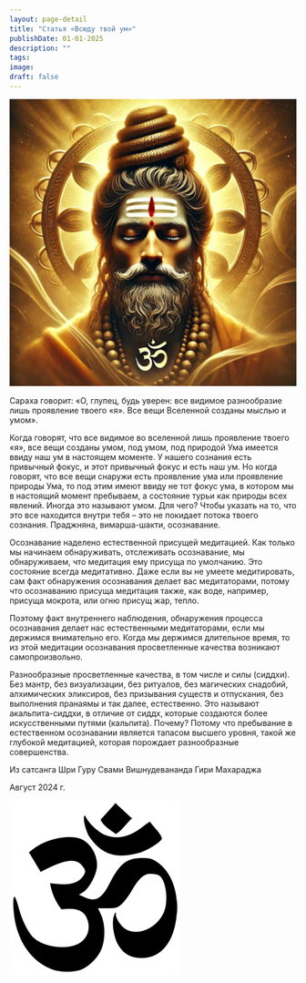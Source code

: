 ```yaml
---
layout: page-detail
title: "Статья «Всюду твой ум»"
publishDate: 01-01-2025
description: ""
tags:
image:
draft: false
---
```


  
![Шива-йогин](/upload/medialibrary/beb/st79jh49k895zbrcydoxacwih3ybtghe.jpg "Шива-йогин")  

  
 Сараха говорит: «О, глупец, будь уверен: все видимое разнообразие лишь проявление твоего «я». Все вещи Вселенной созданы мыслью и умом».

 Когда говорят, что все видимое во вселенной лишь проявление твоего «я», все вещи созданы умом, под умом, под природой Ума имеется ввиду наш ум в настоящем моменте. У нашего сознания есть привычный фокус, и этот привычный фокус и есть наш ум. Но когда говорят, что все вещи снаружи есть проявление ума или проявление природы Ума, то под этим имеют ввиду не тот фокус ума, в котором мы в настоящий момент пребываем, а состояние турьи как природы всех явлений. Иногда это называют умом. Для чего? Чтобы указать на то, что это все находится внутри тебя – это не покидает потока твоего сознания. Праджняна, вимарша-шакти, осознавание.

 Осознавание наделено естественной присущей медитацией. Как только мы начинаем обнаруживать, отслеживать осознавание, мы обнаруживаем, что медитация ему присуща по умолчанию. Это состояние всегда медитативно. Даже если вы не умеете медитировать, сам факт обнаружения осознавания делает вас медитаторами, потому что осознаванию присуща медитация также, как воде, например, присуща мокрота, или огню присущ жар, тепло.

 Поэтому факт внутреннего наблюдения, обнаружения процесса осознавания делает нас естественными медитаторами, если мы держимся внимательно его. Когда мы держимся длительное время, то из этой медитации осознавания просветленные качества возникают самопроизвольно.

 Разнообразные просветленные качества, в том числе и силы (сиддхи). Без мантр, без визуализации, без ритуалов, без магических снадобий, алхимических эликсиров, без призывания существ и отпускания, без выполнения пранаямы и так далее, естественно. Это называют акальпита-сиддхи, в отличие от сиддх, которые создаются более искусственными путями (кальпита). Почему? Потому что пребывание в естественном осознавании является тапасом высшего уровня, такой же глубокой медитацией, которая порождает разнообразные совершенства.

  
 Из сатсанга Шри Гуру Свами Вишнудевананда Гири Махараджа

 Август 2024 г.

![Ом](/upload/medialibrary/4e5/4e59138d7f13f8137afb77ab8ee41988.png) 
